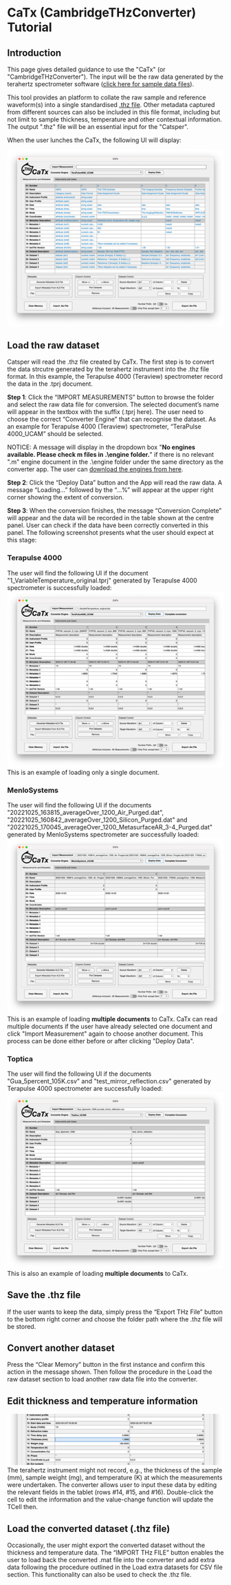 # CaTx (CambridgeTHzConverter) Tutorial

## Introduction
This page gives detailed guidance to use the "CaTx" (or "CambridgeTHzConverter"). The input will be the raw data generated by the terahertz spectrometer software ([click here for sample data files](https://github.com/dotTHzTAG/CaTx/tree/main/Example%20Data)).

This tool provides an platform to collate the raw sample and reference waveform(s) into a single standardised [.thz file](/thz_file_format.md). Other metadata captured from different sources can also be included in this file format, including but not limit to sample thickness, temperature and other contextual information. The output ".thz" file will be an essential input for the "Catsper".

When the user lunches the CaTx, the following UI will display:

![catx main GUI](/images/catx_gui.png)

## Load the raw dataset
Catsper will read the .thz file created by CaTx. The first step is to convert the data strcutre generated by the terahertz instrument into the .thz file format. In this example, the Terapulse 4000 (Teraview) spectrometer record the data in the .tprj document.

<b>Step 1</b>: Click the “IMPORT MEASUREMENTS” button to browse the folder and select the raw data file for conversion. The selected document’s name will appear in the textbox with the suffix (.tprj here). The user need to choose the correct “Converter Engine” that can recognise the dataset. As an example for Terapulse 4000 (Teraview) spectrometer, “TeraPulse 4000_UCAM” should be selected.

NOTICE: A message will display in the dropdown box "<b>No engines available. Please check m files in .\engine folder.</b>" if there is no relevant ".m" engine document in the .\engine folder under the same directory as the converter app. The user can [download the engines from here](https://github.com/dotTHzTAG/CaTx/tree/main/Engines).

<b>Step 2</b>: Click the “Deploy Data” button and the App will read the raw data. A message “Loading…” followed by the “…%” will appear at the upper right corner showing the extent of conversion.

<b>Step 3</b>: When the conversion finishes, the message “Conversion Complete” will appear and the data will be recorded in the table shown at the centre panel. User can check if the data have been correctly converted in this panel. The following screenshot presents what the user should expect at this stage:

### Terapulse 4000
The user will find the following UI if the document "1_VariableTemperature_original.tprj" generated by Terapulse 4000 spectrometer is successfully loaded:
![tp4000 successful deploy](/images/THz_converter/catx_terapulse_loaded.png)
This is an example of loading only a single document.

### MenloSystems
The user will find the following UI if the documents "20221025_163815_averageOver_1200_Air_Purged.dat", "20221025_160842_averageOver_1200_Silicon_Purged.dat" and "20221025_170045_averageOver_1200_MetasurfaceAR_3-4_Purged.dat" generated by MenloSystems spectrometer are successfully loaded:
![menlosystems successful deploy](/images/THz_converter/catx_menlo_loaded_multi.png)
This is an example of loading <b>multiple documents</b> to CaTx. CaTx can read multiple documents if the user have already selected one document and click "Import Measurement" again to choose another document. This process can be done either before or after clicking "Deploy Data".

### Toptica
The user will find the following UI if the documents "Gua_5percent_105K.csv" and "test_mirror_reflection.csv" generated by Terapulse 4000 spectrometer are successfully loaded:
![toptica successful deploy](/images/THz_converter/catx_toptica_loaded.png)
This is also an example of loading <b>multiple documents</b> to CaTx.

## Save the .thz file
If the user wants to keep the data, simply press the “Export THz File” button to the bottom right corner and choose the folder path where the .thz file will be stored.

## Convert another dataset
Press the “Clear Memory” button in the first instance and confirm this action in the message shown. Then follow the procedure in the Load the raw dataset section to load another raw data file into the converter.

## Edit thickness and temperature information
![catsperMATconverter edit data](/images/THz_converter/Thickness_Edit.png)
The terahertz instrument might not record, e.g., the thickness of the sample (mm), sample weight (mg), and temperature (K) at which the measurements were undertaken. The converter allows user to input these data by editing the relevant fields in the tablet (rows #14, #15, and #16). Double-click the cell to edit the information and the value-change function will update the TCell then.

## Load the converted dataset (.thz file)
Occasionally, the user might export the converted dataset without the thickness and temperature data. The “IMPORT THz FILE” button enables the user to load back the converted .mat file into the converter and add extra data following the procedure outlined in the Load extra datasets for CSV file section. This functionality can also be used to check the .thz file.
